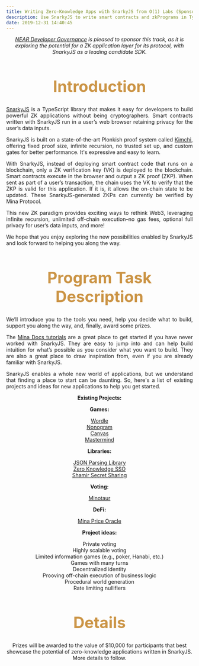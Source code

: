 ```yaml
---
title: Writing Zero-Knowledge Apps with SnarkyJS from O(1) Labs (Sponsored by NEAR Dev GovTrack)
description: Use SnarkyJS to write smart contracts and zkPrograms in TypeScript.
date: 2019-12-31 14:40:45
---
```


<div style="text-align: center">
 <p><em><a href="https://www.neardevgov.org/">NEAR Developer Governance</a> is pleased to sponsor this track, as it is exploring the potential for a ZK application layer for its protocol, with SnarkyJS as a leading candidate SDK.</em></p>
</div>

<div style="text-align: center;">
  <h1 style="font-weight: bold; font-size: 3em; color: #CB9445;">Introduction
</h1>

<div style="text-align: justify">
  <p>
  <a href="https://docs.minaprotocol.com/zkapps/">SnarkyJS</a> is a TypeScript library that makes it easy for developers to build powerful ZK applications without being cryptographers. Smart contracts written with SnarkyJS run in a user’s web browser retaining privacy for the user’s data inputs. 
  </p>
  <p>
  SnarkyJS is built on a state-of-the-art Plonkish proof system called <a href="https://o1-labs.github.io/proof-systems/">Kimchi</a>, offering fixed proof size, infinite recursion, no trusted set up, and custom gates for better performance. It's expressive and easy to learn.
  </p>
  <p>
  With SnarkyJS, instead of deploying smart contract code that runs on a blockchain, only a ZK verification key (VK) is deployed to the blockchain. Smart contracts execute in the browser and output a ZK proof (ZKP). When sent as part of a user’s transaction, the chain uses the VK to verify that the ZKP is valid for this application. If it is, it allows the on-chain state to be updated. These SnarkyJS-generated ZKPs can currently be verified by Mina Protocol.
  </p>
  <p>
  This new ZK paradigm provides exciting ways to rethink Web3, leveraging infinite recursion, unlimited off-chain execution–no gas fees, optional full privacy for user’s data inputs, and more!
  </p>
  <p>
  We hope that you enjoy exploring the new possibilities enabled by SnarkyJS and look forward to helping you along the way.
  </p>
</div>





<div style="text-align: center;">
  <h1 style="font-weight: bold; font-size: 3em; color: #CB9445;">Program Task Description</h1>
</div>


<div style="text-align: justify">
 <p> 
We’ll introduce you to the tools you need, help you decide what to build, support you along the way, and, finally, award some prizes.
 </p>
  <p>
  The <a href="https://docs.minaprotocol.com/zkapps/tutorials/hello-world">Mina Docs tutorials</a> are a great place to get started if you have never worked with SnarkyJS. They are easy to jump into and can help build intuition for what’s possible as you consider what you want to build. They are also a great place to draw inspiration from, even if you are already familiar with SnarkyJS.
</p>
 <p>
 SnarkyJS enables a whole new world of applications, but we understand that finding a place to start can be daunting. So, here's a list of existing projects and ideas for new applications to help you get started.</p>

 </div>

 <div style="text-align: center">
 <p><b>Existing Projects:</b>
 </p>
 <p><b>Games:</b>
 </p>
 <p><a href="https://zkappsformina.com/zkapp/zkignite-cohort-0-wordle-by-tr4d31/">Wordle</a><br>
<a href="https://zkappsformina.com/zkapp/zkapp-nonogram/">Nonogram</a><br>
<a href="https://zkappsformina.com/zkapp/berkeley-testnet-wip-zkapp-canvas/">Canvas</a><br>
<a href="https://zkappsformina.com/zkapp/zkapp-mastermind/">Mastermind</a><br>

 </p>

  <p>
<b>Libraries:</b>
</p>
 <p><a href="https://zkappsformina.com/zkapp/zk-builders-program-nov-dec-22-dynamic-arrays-and-json-parsing-in-snarkyjs/">JSON Parsing Library</a><br>
<a href="https://zkappsformina.com/zkapp/zk-builders-program-nov-dec-22-zero-knowledge-sso/">Zero Knowledge SSO</a><br>
<a href="https://zkappsformina.com/zkapp/zk-builders-program-nov-dec-22-shamir-secret-sharing-and-bonus-project/">Shamir Secret Sharing</a><br>
 </p>

  <p>
<b>Voting:</b>
</p>
 <p><a href="https://zkappsformina.com/zkapp/zkapp-minataur/">Minotaur</a><br>
 </p>

 <p>
<b>DeFi:</b>
</p>
 <p><a href="https://zkappsformina.com/zkapp/zk-builders-program-nov-dec-22-mina-price-oracle/">Mina Price Oracle</a><br>
 </p>

 <p>
<b>Project ideas:</b>
</p>
 <p>Private voting<br>
 Highly scalable voting<br>
Limited information games (e.g., poker, Hanabi, etc.)<br>
Games with many turns<br>
Decentralized identity<br>
Prooving off-chain execution of business logic<br>
Procedural world generation<br>
Rate limiting nullifiers<br>
 </p>
 </div>

<div style="text-align: center;">
  <h1 style="font-weight: bold; font-size: 3em; color: #CB9445;">Details</h1>
</div>

<div style="text-align: center">
 <p> 
 Prizes will be awarded to the value of $10,000 for participants that best showcase the potential of zero-knowledge applications written in SnarkyJS. More details to follow. </p>
 </div>

